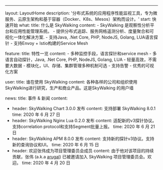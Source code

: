---
layout: LayoutHome
description: '分布式系统的应用程序性能监视工具，专为微服务、云原生架构和基于容器（Docker、K8s、Mesos）架构而设计。'
start: 快速开始
what:
  title: 什么是 SkyWalking
  content:
    - SkyWalking 是观察性分析平台和应用性能管理系统。
    - 提供分布式追踪、服务网格遥测分析、度量聚合和可视化一体化解决方案.
    - 支持Java, .Net Core, PHP, NodeJS, Golang, LUA语言探针
    - 支持Envoy + Istio构建的Service Mesh

feature:
  title: 特性一览
  content:
    - 多种监控手段，语言探针和service mesh
    - 多语言自动探针，Java, .Net Core, PHP, NodeJS, Golang, LUA
    - 轻量高效，不需要大数据
    - 模块化，UI、存储、集群管理多种机制可选
    - 支持告警
    - 优秀的可视化方案


user:
  title: 谁在使用 SkyWalking
  content: 各种各样的公司和组织使用SkyWalking进行研究，生产和商业产品。这是SkyWalking 的用户墙

news:
  title: 事件 & 新闻
  content:
  - header: SkyWalking Chart 3.0.0 发布
    content: 支持部署 SkyWalking 8.0.1
    time: 2020 年 6 月 27 日
  - header: SkyWalking Nginx Lua 0.2.0 发布
    content: 适配新的v3探针协议。支持correlation protocol和支持Segment批量上报。
    time: 2020 年 6 月 21 日
  - header: SkyWalking APM 8.0.0 发布
    content: 支持新的探针v3协议。支持新的查询协议和UI。
    time: 2020 年 6 月 15 日
  - header: 欢迎张伟成为项目管理委员会成员
    content: 由于他对该项目的持续贡献，张伟 (a.k.a [arugal](https://github.com/arugal)) 已被邀请加入 SkyWalking 项目管理委员会。欢迎。
    time: 2020 年 4 月 20 日